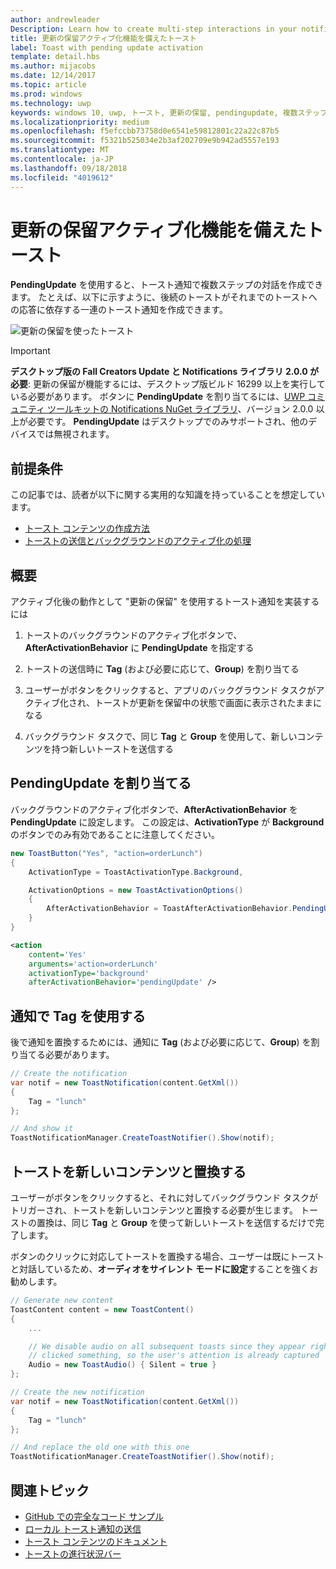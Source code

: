 ```yaml
---
author: andrewleader
Description: Learn how to create multi-step interactions in your notifications.
title: 更新の保留アクティブ化機能を備えたトースト
label: Toast with pending update activation
template: detail.hbs
ms.author: mijacobs
ms.date: 12/14/2017
ms.topic: article
ms.prod: windows
ms.technology: uwp
keywords: windows 10, uwp, トースト, 更新の保留, pendingupdate, 複数ステップの対話, 複数ステップの対話機能
ms.localizationpriority: medium
ms.openlocfilehash: f5efccbb73758d0e6541e59812801c22a22c87b5
ms.sourcegitcommit: f5321b525034e2b3af202709e9b942ad5557e193
ms.translationtype: MT
ms.contentlocale: ja-JP
ms.lasthandoff: 09/18/2018
ms.locfileid: "4019612"
---
```

# <a name="toast-with-pending-update-activation"></a>更新の保留アクティブ化機能を備えたトースト

**PendingUpdate** を使用すると、トースト通知で複数ステップの対話を作成できます。 たとえば、以下に示すように、後続のトーストがそれまでのトーストへの応答に依存する一連のトースト通知を作成できます。

![更新の保留を使ったトースト](images/toast-pendingupdate.gif)

> [!IMPORTANT]
> **デスクトップ版の Fall Creators Update と Notifications ライブラリ 2.0.0 が必要**: 更新の保留が機能するには、デスクトップ版ビルド 16299 以上を実行している必要があります。 ボタンに **PendingUpdate** を割り当てるには、[UWP コミュニティ ツールキットの Notifications NuGet ライブラリ](https://www.nuget.org/packages/Microsoft.Toolkit.Uwp.Notifications/)、バージョン 2.0.0 以上が必要です。 **PendingUpdate** はデスクトップでのみサポートされ、他のデバイスでは無視されます。


## <a name="prerequisites"></a>前提条件

この記事では、読者が以下に関する実用的な知識を持っていることを想定しています。

- [トースト コンテンツの作成方法](adaptive-interactive-toasts.md)
- [トーストの送信とバックグラウンドのアクティブ化の処理](send-local-toast.md)


## <a name="overview"></a>概要

アクティブ化後の動作として "更新の保留" を使用するトースト通知を実装するには

1. トーストのバックグラウンドのアクティブ化ボタンで、**AfterActivationBehavior** に **PendingUpdate** を指定する

2. トーストの送信時に **Tag** (および必要に応じて、**Group**) を割り当てる

3. ユーザーがボタンをクリックすると、アプリのバックグラウンド タスクがアクティブ化され、トーストが更新を保留中の状態で画面に表示されたままになる

4. バックグラウンド タスクで、同じ **Tag** と **Group** を使用して、新しいコンテンツを持つ新しいトーストを送信する


## <a name="assign-pendingupdate"></a>PendingUpdate を割り当てる

バックグラウンドのアクティブ化ボタンで、**AfterActivationBehavior** を **PendingUpdate** に設定します。 この設定は、**ActivationType** が **Background** のボタンでのみ有効であることに注意してください。

```csharp
new ToastButton("Yes", "action=orderLunch")
{
    ActivationType = ToastActivationType.Background,

    ActivationOptions = new ToastActivationOptions()
    {
        AfterActivationBehavior = ToastAfterActivationBehavior.PendingUpdate
    }
}
```

```xml
<action
    content='Yes'
    arguments='action=orderLunch'
    activationType='background'
    afterActivationBehavior='pendingUpdate' />
```


## <a name="use-a-tag-on-the-notification"></a>通知で Tag を使用する

後で通知を置換するためには、通知に **Tag** (および必要に応じて、**Group**) を割り当てる必要があります。

```csharp
// Create the notification
var notif = new ToastNotification(content.GetXml())
{
    Tag = "lunch"
};

// And show it
ToastNotificationManager.CreateToastNotifier().Show(notif);
```


## <a name="replace-the-toast-with-new-content"></a>トーストを新しいコンテンツと置換する

ユーザーがボタンをクリックすると、それに対してバックグラウンド タスクがトリガーされ、トーストを新しいコンテンツと置換する必要が生じます。 トーストの置換は、同じ **Tag** と **Group** を使って新しいトーストを送信するだけで完了します。

ボタンのクリックに対応してトーストを置換する場合、ユーザーは既にトーストと対話しているため、**オーディオをサイレント モードに設定**することを強くお勧めします。

```csharp
// Generate new content
ToastContent content = new ToastContent()
{
    ...

    // We disable audio on all subsequent toasts since they appear right after the user
    // clicked something, so the user's attention is already captured
    Audio = new ToastAudio() { Silent = true }
};

// Create the new notification
var notif = new ToastNotification(content.GetXml())
{
    Tag = "lunch"
};

// And replace the old one with this one
ToastNotificationManager.CreateToastNotifier().Show(notif);
```


## <a name="related-topics"></a>関連トピック

- [GitHub での完全なコード サンプル](https://github.com/WindowsNotifications/quickstart-toast-pending-update)
- [ローカル トースト通知の送信](send-local-toast.md)
- [トースト コンテンツのドキュメント](adaptive-interactive-toasts.md)
- [トーストの進行状況バー](toast-progress-bar.md)